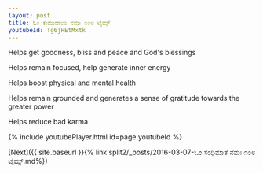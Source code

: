 ```yaml
---
layout: post
title: ಓಂ ಕುಮುದಾಯ ನಮಃ ೧೦೮ ಟೈಮ್ಸ್
youtubeId: Tg6jHEtMxtk
---
```

 
 
Helps get goodness, bliss and peace and God's blessings
 
Helps remain focused, help generate inner energy 
 
Helps boost physical and mental health 
 
Helps remain grounded and generates a sense of gratitude towards the greater power 
 
Helps reduce bad karma
 
 
 
 


{% include youtubePlayer.html id=page.youtubeId %}
 
[Next]({{ site.baseurl }}{% link  split2/_posts/2016-03-07-ಓಂ ಸಂಧಿಮಾತೆ ನಮಃ ೧೦೮ ಟೈಮ್ಸ್.md%})
 
